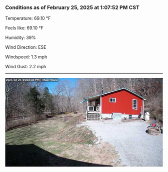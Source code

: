 ### Conditions as of February 25, 2025 at 1:07:52 PM CST 

Temperature: 69.10 &deg;F

Feels like: 69.10 &deg;F

Humidity: 39%

Wind Direction: ESE

Windspeed: 1.3 mph

Wind Gust: 2.2 mph

---

<img src="./images/latest.jpeg"/>

